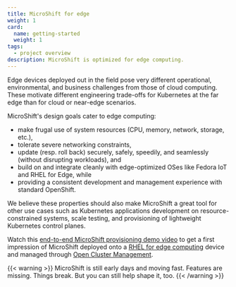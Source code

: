 ```yaml
---
title: MicroShift for edge
weight: 1
card:
  name: getting-started
  weight: 1
tags:
  - project overview
description: MicroShift is optimized for edge computing.
---
```


Edge devices deployed out in the field pose very different operational, environmental, and business challenges from those of cloud computing. These motivate different engineering trade-offs for Kubernetes at the far edge than for cloud or near-edge scenarios.

MicroShift's design goals cater to edge computing:

- make frugal use of system resources (CPU, memory, network, storage, etc.),
- tolerate severe networking constraints,
- update (resp. roll back) securely, safely, speedily, and seamlessly (without disrupting workloads), and
- build on and integrate cleanly with edge-optimized OSes like Fedora IoT and RHEL for Edge, while
- providing a consistent development and management experience with standard OpenShift.

We believe these properties should also make MicroShift a great tool for other use cases such as Kubernetes applications development on resource-constrained systems, scale testing, and provisioning of lightweight Kubernetes control planes.

Watch this [end-to-end MicroShift provisioning demo video](https://youtu.be/QOiB8NExtA4) to get a first impression of MicroShift deployed onto a [RHEL for edge computing](https://www.redhat.com/en/technologies/linux-platforms/enterprise-linux/edge-computing) device and managed through [Open Cluster Management](https://github.com/open-cluster-management).

{{< warning >}}
MicroShift is still early days and moving fast. Features are missing. Things break. But you can still help shape it, too.
{{< /warning >}}
